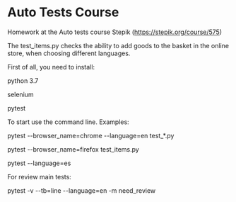 # Auto Tests Course
Homework at the Auto tests course Stepik (https://stepik.org/course/575)


The test_items.py checks the ability to add goods to the basket in the online store, when choosing different languages.

First of all, you need to install:

python 3.7

selenium

pytest



To start use the command line. Examples:

 pytest --browser_name=chrome --language=en test_*.py
 
 pytest --browser_name=firefox test_items.py
 
 pytest --language=es
 
For review main tests:
 
 pytest -v --tb=line --language=en -m need_review 

